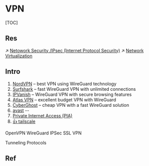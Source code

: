 # VPN
[TOC]



## Res
↗ [Netowork Security /IPsec (Internet Protocol Security)](../../../../CyberSecurity/Network%20Security/🏇%20Network%20Security%20Basics%20&%20Protocols/🫱🏻‍🫲🏿%20Network%20Layer%20Security/IPsec%20(Internet%20Protocol%20Security)/IPsec%20(Internet%20Protocol%20Security).md)
↗ [Network Virtualization](../../../../🔑%20CS_Core/🏎️%20Computer%20Networking/👰🏻‍♂️%20Network%20Virtualization/Network%20Virtualization.md)



## Intro
1. [NordVPN](https://bi.cybernews.com/nordvpn/ "NordVPN") – best VPN using WireGuard technology
2. [Surfshark](https://bi.cybernews.com/surfsharkvpn/ "Surfshark VPN") – fast WireGuard VPN with unlimited connections
3. [IPVanish](https://bi.cybernews.com/ipvanish/ "IPVanish") – WireGuard VPN with secure browsing features
4. [Atlas VPN](https://bi.cybernews.com/atlasvpn/ "Atlas VPN") – excellent budget VPN with WireGuard
5. [CyberGhost](https://bi.cybernews.com/cyberghostvpn/ "CyberGhost VPN") – cheap VPN with a fast WireGuard solution
6. [avast](https://www.avast.com/en-us/index) -- 
7. [Private Internet Access (PIA)](https://www.privateinternetaccess.com)
8. [👍 tailscale](https://tailscale.com) 


OpenVPN
WireGuard
IPSec
SSL VPN

Tunneling Protocols




## Ref
[Comparison of VPN Services]: https://en.wikipedia.org/wiki/VPN_service#comparison

[Private Internet Access VPN review]: https://cybernews.com/best-vpn/private-internet-access-review/


